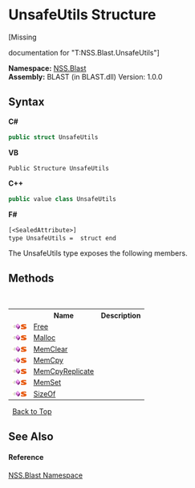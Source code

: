 # UnsafeUtils Structure
 

\[Missing <summary> documentation for "T:NSS.Blast.UnsafeUtils"\]

**Namespace:**&nbsp;<a href="88b55311-4a89-0894-e27a-e157e443c7f7.md">NSS.Blast</a><br />**Assembly:**&nbsp;BLAST (in BLAST.dll) Version: 1.0.0

## Syntax

**C#**<br />
``` C#
public struct UnsafeUtils
```

**VB**<br />
``` VB
Public Structure UnsafeUtils
```

**C++**<br />
``` C++
public value class UnsafeUtils
```

**F#**<br />
``` F#
[<SealedAttribute>]
type UnsafeUtils =  struct end
```

The UnsafeUtils type exposes the following members.


## Methods
&nbsp;<table><tr><th></th><th>Name</th><th>Description</th></tr><tr><td>![Public method](media/pubmethod.gif "Public method")![Static member](media/static.gif "Static member")</td><td><a href="2d7785ff-6117-7fd0-6cc3-99a4327c8e18.md">Free</a></td><td /></tr><tr><td>![Public method](media/pubmethod.gif "Public method")![Static member](media/static.gif "Static member")</td><td><a href="6972d440-1655-4526-b71d-893679ac8f01.md">Malloc</a></td><td /></tr><tr><td>![Public method](media/pubmethod.gif "Public method")![Static member](media/static.gif "Static member")</td><td><a href="f071eee6-43cf-a78a-ec17-adc6cb664934.md">MemClear</a></td><td /></tr><tr><td>![Public method](media/pubmethod.gif "Public method")![Static member](media/static.gif "Static member")</td><td><a href="93e323cb-82be-bd36-7b7e-8f133a940319.md">MemCpy</a></td><td /></tr><tr><td>![Public method](media/pubmethod.gif "Public method")![Static member](media/static.gif "Static member")</td><td><a href="7b2cc9bc-c2b0-cf31-585f-5cffc92349d7.md">MemCpyReplicate</a></td><td /></tr><tr><td>![Public method](media/pubmethod.gif "Public method")![Static member](media/static.gif "Static member")</td><td><a href="7dabf44e-1af1-82b5-a2fb-027da49b585a.md">MemSet</a></td><td /></tr><tr><td>![Public method](media/pubmethod.gif "Public method")![Static member](media/static.gif "Static member")</td><td><a href="84c4af4b-205c-5cbe-cf91-35f652cc9bd9.md">SizeOf</a></td><td /></tr></table>&nbsp;
<a href="#unsafeutils-structure">Back to Top</a>

## See Also


#### Reference
<a href="88b55311-4a89-0894-e27a-e157e443c7f7.md">NSS.Blast Namespace</a><br />